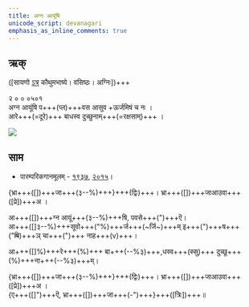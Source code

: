 ```yaml
---
title: अग्न आयूंषि
unicode_script: devanagari  
emphasis_as_inline_comments: true
---   
```


## ऋक्

([सायणो [ऽत्र](https://archive.org/details/SamaVedaSanhitaWithSayanabhashyaVolume2SatyavrataSamasrami1876bis_201803/page/n351) कौथुमभाष्ये। वसिष्ठः। अग्निः])+++

२ ० ० ०५०१  
अग्न आयूंषि प+++(प्ल)+++वस आसुव +ऊर्जमिषं च नः ।  
आरे+++(=दूरे)+++ बाधस्व दुच्छुनाम्+++(=रक्षसाम्)+++  ।

![](../../images/agni-giving-abhaya-to-Rtvik-or-yajamAna.png)


## साम

- पारम्परिकगानमूलम् - [१९३७](https://archive.org/stream/sAmaveda-jaiminIya-paravastu-paramparA-docs/sAmaveda-paravastu-1937#page/n15/mode/1up), [२०१५](https://archive.org/stream/sAmaveda-jaiminIya-paravastu-paramparA-docs/UDAKA%20SAANTHI%20SAAMAANI#page/n2/mode/1up&sa=D&ust=1542425956390000)।
<div class="audioEmbed"  caption="रामानुजार्यः 1974 " src="https://archive
.org/download/jaiminIya-sAma-gAna-paravastu-tradition-rAmAnuja/agna-AyUMShi.mp3"></div>
<div class="audioEmbed"  caption="गोपालार्यः 2015  " src="https://archive
.org/download/jaiminIya-sAma-gAna-paravastu-tradition-gopAla-2015/agna-AyUMShi.mp3"></div>

{भ्रा+++([])+++जा+++(३--%)+++}+++(द्विः)+++। भ्रा+++([])+++जाआउवा+++([प्रे])+++अ ।

आ+++([])+++ग्न आयूं+++(३--%)+++षि, पवसे+++(")+++ऎ।  
आ+++([]३--%)+++सूवो+++("%)+++र्ज+++(~र्जि~)+++म् इ+++(")+++ष+++("~~षि~~)+++ञ् चा+++(")+++ नाह+++(v)+++।

आ+++([]%)+++रे+++(%)+++ बा+++(--%३)+++,धस्व+++(~~स्सु~~)+++ दुच्छू+++(%)+++ना+++(--%३)+++म्।

{भ्रा+++([])+++जा+++(३--%)+++}+++(द्विः)+++। भ्रा+++([])+++जाआउवा+++([प्रे])+++अ ।  
{ए+++([]")+++ऎ, भ्रा+++([])+++जा+++(-")+++}+++([त्रिः])+++॥
